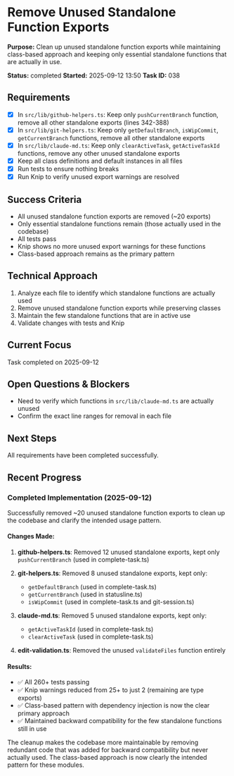 # Remove Unused Standalone Function Exports

**Purpose:** Clean up unused standalone function exports while maintaining class-based approach and keeping only essential standalone functions that are actually in use.

**Status:** completed
**Started:** 2025-09-12 13:50
**Task ID:** 038

## Requirements
- [x] In `src/lib/github-helpers.ts`: Keep only `pushCurrentBranch` function, remove all other standalone exports (lines 342-388)
- [x] In `src/lib/git-helpers.ts`: Keep only `getDefaultBranch`, `isWipCommit`, `getCurrentBranch` functions, remove all other standalone exports
- [x] In `src/lib/claude-md.ts`: Keep only `clearActiveTask`, `getActiveTaskId` functions, remove any other unused standalone exports
- [x] Keep all class definitions and default instances in all files
- [x] Run tests to ensure nothing breaks
- [x] Run Knip to verify unused export warnings are resolved

## Success Criteria
- All unused standalone function exports are removed (~20 exports)
- Only essential standalone functions remain (those actually used in the codebase)
- All tests pass
- Knip shows no more unused export warnings for these functions
- Class-based approach remains as the primary pattern

## Technical Approach
1. Analyze each file to identify which standalone functions are actually used
2. Remove unused standalone function exports while preserving classes
3. Maintain the few standalone functions that are in active use
4. Validate changes with tests and Knip

## Current Focus

Task completed on 2025-09-12

## Open Questions & Blockers
- Need to verify which functions in `src/lib/claude-md.ts` are actually unused
- Confirm the exact line ranges for removal in each file

## Next Steps
All requirements have been completed successfully.

## Recent Progress

### Completed Implementation (2025-09-12)

Successfully removed ~20 unused standalone function exports to clean up the codebase and clarify the intended usage pattern.

#### Changes Made:

1. **github-helpers.ts**: Removed 12 unused standalone exports, kept only `pushCurrentBranch` (used in complete-task.ts)

2. **git-helpers.ts**: Removed 8 unused standalone exports, kept only:
   - `getDefaultBranch` (used in complete-task.ts)
   - `getCurrentBranch` (used in statusline.ts) 
   - `isWipCommit` (used in complete-task.ts and git-session.ts)

3. **claude-md.ts**: Removed 5 unused standalone exports, kept only:
   - `getActiveTaskId` (used in complete-task.ts)
   - `clearActiveTask` (used in complete-task.ts)

4. **edit-validation.ts**: Removed the unused `validateFiles` function entirely

#### Results:
- ✅ All 260+ tests passing
- ✅ Knip warnings reduced from 25+ to just 2 (remaining are type exports)
- ✅ Class-based pattern with dependency injection is now the clear primary approach
- ✅ Maintained backward compatibility for the few standalone functions still in use

The cleanup makes the codebase more maintainable by removing redundant code that was added for backward compatibility but never actually used. The class-based approach is now clearly the intended pattern for these modules.

<!-- branch: feature/remove-unused-exports-038 -->

<!-- github_issue: 16 -->
<!-- github_url: https://github.com/cahaseler/cc-track/issues/16 -->